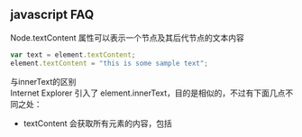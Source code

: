 ## javascript FAQ
Node.textContent 属性可以表示一个节点及其后代节点的文本内容
```javascript
var text = element.textContent;
element.textContent = "this is some sample text";
```
与innerText的区别  
Internet Explorer 引入了 element.innerText，目的是相似的，不过有下面几点不同之处：
- textContent 会获取所有元素的内容，包括<script> 和 <style> 元素，然而 IE 专有属性 innerText 不会。
- innerText 会受样式的影响，它不返回隐藏元素的文本，但 textContent 返回。
- 由于 innerText 受 CSS 样式的影响，它会触发重排（reflow），但textContent 不会。
与innerHTML的区别  
正如它的名字，innerHTML 返回 HTML 文本。很多时候，当需要往一个元素里面写文本的时候，人们使用 innerHTML，但其实应该使用 textContent，因为文本不会被解析为 HTML，所以它很可能在性能表现上会更好，同时还能够避免XSS攻击。
```javascript
// 给定如下HTML:
//   <div id="divA">This is <span>some</span> text</div>

// 获得文本内容:
var text = document.getElementById("divA").textContent;
// |text| is set to "This is some text".

// 设置文本内容:
document.getElementById("divA").textContent = "This is some text";
// divA的HTML现在是这样的:
//   <div id="divA">This is some text</div>
```
